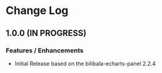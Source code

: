 # Change Log

## 1.0.0 (IN PROGRESS)

### Features / Enhancements

- Initial Release based on the bilibala-echarts-panel 2.2.4